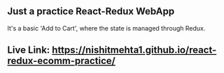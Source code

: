 ## Just a practice React-Redux WebApp

It's a basic 'Add to Cart', where the state is managed through Redux.


## Live Link: https://nishitmehta1.github.io/react-redux-ecomm-practice/
